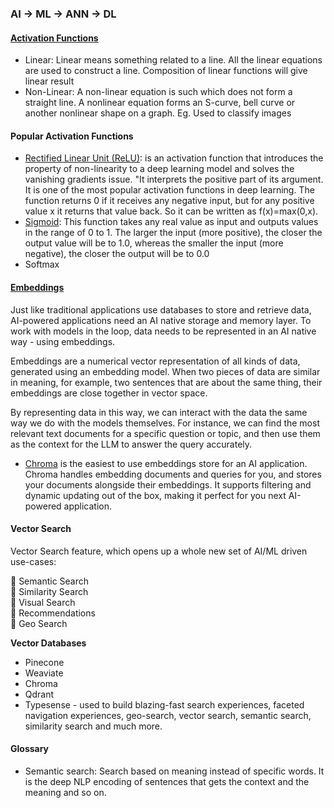 ### AI -> ML -> ANN -> DL

#### [Activation Functions](https://www.v7labs.com/blog/neural-networks-activation-functions)
- Linear: Linear means something related to a line. All the linear equations are used to construct a line. Composition of linear functions will give linear result
- Non-Linear: A non-linear equation is such which does not form a straight line. 	A nonlinear equation forms an S-curve, bell curve or another nonlinear shape on a graph. Eg. Used to classify images

#### Popular Activation Functions
- [Rectified Linear Unit (ReLU)](https://www.kaggle.com/code/dansbecker/rectified-linear-units-relu-in-deep-learning/notebook): is an activation function that introduces the property of non-linearity to a deep learning model and solves the vanishing gradients issue. "It interprets the positive part of its argument. It is one of the most popular activation functions in deep learning. The function returns 0 if it receives any negative input, but for any positive value  x
  it returns that value back. So it can be written as f(x)=max(0,x).
- [Sigmoid](): This function takes any real value as input and outputs values in the range of 0 to 1.  The larger the input (more positive), the closer the output value will be to 1.0, whereas the smaller the input (more negative), the closer the output will be to 0.0
- Softmax
  
#### [Embeddings](https://blog.replit.com/chroma)
Just like traditional applications use databases to store and retrieve data, AI-powered applications need an AI native storage and memory layer. To work with models in the loop, data needs to be represented in an AI native way - using embeddings.

Embeddings are a numerical vector representation of all kinds of data, generated using an embedding model. When two pieces of data are similar in meaning, for example, two sentences that are about the same thing, their embeddings are close together in vector space.

By representing data in this way, we can interact with the data the same way we do with the models themselves. For instance, we can find the most relevant text documents for a specific question or topic, and then use them as the context for the LLM to answer the query accurately.

 - [Chroma](https://www.trychroma.com/) is the easiest to use embeddings store for an AI application. Chroma handles embedding documents and queries for you, and stores your documents alongside their embeddings. It supports filtering and dynamic updating out of the box, making it perfect for you next AI-powered application.

#### Vector Search
Vector Search feature, which opens up a whole new set of AI/ML driven use-cases:

🌟 Semantic Search  
🌟 Similarity Search  
🌟 Visual Search  
🌟 Recommendations  
🌟 Geo Search  

**Vector Databases**

- Pinecone
- Weaviate
- Chroma
- Qdrant
- Typesense - used to build blazing-fast search experiences, faceted navigation experiences, geo-search, vector search, semantic search, similarity search and much more.

#### Glossary
 - Semantic search: Search based on meaning instead of specific words. It is the deep NLP encoding of sentences that gets the context and the meaning and so on.

